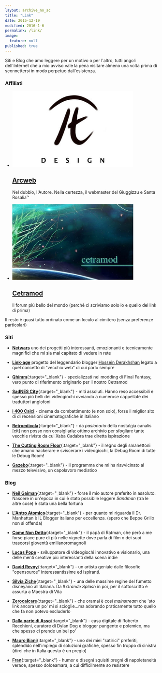 ```yaml
---
layout: archive_no_sc
title: "Link"
date: 2015-12-19
modified: 2016-1-6
permalink: /link/
image: 
  feature: null
published: true
---
```


Siti e Blog che amo leggere per un motivo o per l'altro, tutti angoli dell'Internet che a mio avviso vale la pena visitare almeno una volta prima di sconnettersi in modo perpetuo dall'esistenza.

### <i class="fa fa-bookmark"></i> Affiliati

<ul class="th-grid">
<li>
  <a href="http://www.arcweb.it" target="blank"><img src="/images/arcweb.jpg">
  <h2 class="post-title"><i class="fa fa-circle"></i> Arcweb</h2></a>
  <p class="post-excerpt">Nel dubbio, l'Autore. Nella certezza, il webmaster del Giuggizzu e Santa Rosalia™ </p>
</li>

<li>
  <a href="http://www.arcweb.it/cetramod/" target="blank"><img src="/images/teasercetramod.jpg">
  <h2 class="post-title"><i class="fa fa-circle"></i> Cetramod</h2></a>
  <p class="post-excerpt">Il forum più bello del mondo (perché ci scriviamo solo io e quello del link di prima)</p>
</li>
</ul>

Il resto è quasi tutto ordinato come un loculo al cimitero (senza preferenze particolari)

### <i class="fa fa-globe"></i> Siti

- [**Netwars**](http://netwars-project.com/) uno dei progetti più interessanti, emozionanti e tecnicamente magnifici che mi sia mai capitato di vedere in rete

- [**Link-age**](http://newmediasoc.com/projects/link-age/) progetto del leggendario blogger [Hossein Derakhshan](https://en.wikipedia.org/wiki/Hossein_Derakhshan) legato a quel concetto di "vecchio web" di cui parlo sempre

- [**Qhimm**](http://forums.qhimm.com/index.php){:target="_blank"} - specializzati nel modding di Final Fantasy, vero punto di riferimento originario per il nostro Cetramod

- [**SadNES City**](http://www.sadnescity.it/){:target="_blank"} - miti assoluti. Hanno reso accessibili e spesso più belli dei videogiochi ovviando a numerose cappellate dei traduttori anglofoni

- [**i 400 Calci**](http://www.i400calci.com/) - cinema da combattimento (e non solo), forse il miglior sito di di recensioni cinematografiche in italiano

- [**Retroedicola**](http://www.retroedicola.it/){:target="_blank"} - da _pasionario_ della nostalgia canalis [cit] non posso non consigliarla: ottimo archivio per sfogliare tante vecchie riviste da cui Xaba Cadabra trae diretta ispirazione

- [**The Cutting Room Floor**](https://tcrf.net/){:target="_blank"} - il regno degli smanettoni che amano hackerare e sviscerare i videogiochi, la Debug Room di tutte le Debug Room!

- [**Gazebo**](http://www.gazebo.rai.it){:target="_blank"} - il programma che mi ha riavvicinato al mezzo televisivo, un capolavoro mediatico

### <i class="fa fa-pencil"></i> Blog

- [**Neil Gaiman**](http://www.neilgaiman.com/){:target="_blank"} - forse il mio autore preferito in assoluto. Nascere in un'epoca in cui è stato possibile leggere _Sandman_ (tra le altre cose) è stata una bella fortuna

- [**L'Antro Atomico**](http://docmanhattan.blogspot.it/){:target="_blank"} - per quanto mi riguarda il Dr. Manhattan è IL Blogger italiano per eccellenza. (spero che Beppe Grillo non si offenda)

- [**Come Non Detto**](https://leortola.wordpress.com/){:target="_blank"} - il papà di Ratman, che però a me forse piace pure di più nelle vignette dove parla di film o dei suoi trascorsi gioventù emilianoromagnoli

- [**Lucas Pope**](http://dukope.com/) - sviluppatore di videogiochi innovativo e visionario, una delle menti creative più interessanti della scena indie

- [**David Revoy**](http://www.davidrevoy.com/){:target="_blank"} - un artista geniale dalle filosofie "opensource" interessantissime ed ispiranti. 

- [**Silvia Ziche**](http://www.silviaziche.com/){:target="_blank"} - una delle massime regine del fumetto disneyano all'italiana. Da _Il Grande Splash_ in poi, per il sottoscritto è assurta a Maestra di Vita

- [**Zerocalcare**](http://www.zerocalcare.it/){:target="_blank"} - che oramai è così _mainstream_ che 'sto link ancora un po' mi si scioglie...ma adorando praticamente tutto quello che fa non potevo escluderlo

- [**Dalla parte di Asso**](http://prontoallaresa.blogspot.com/){:target="_blank"} - casa digitale di Roberto Recchioni, curatore di Dylan Dog e blogger pungente e polemico, ma che spesso ci prende un bel po' 

- [**Mauro Biani**](http://maurobiani.it/){:target="_blank"} - uno dei miei "satirici" preferiti, splendido nell'impiego di soluzioni grafiche, spesso fin troppo di sinistra (direi che in Italia questo è un pregio)

- [**Fran**](http://www.frandemartino.net/){:target="_blank"} - humor e disegni squisiti pregni di napoletaneità verace, spesso dolceamara, a cui difficilmente so resistere